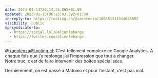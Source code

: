 ```yaml
---
date: 2023-01-13T20:14:25.865+01:00
updated: 2023-01-15T06:26:03.392+01:00
in-reply-to: https://tooting.ch/@xaentenza/109681311944688092
visibility: public
mp-syndicate-to:
  - https://social.lol/@alienlebarge
  - https://twitter.com/alienlebarge
---
```

@xaentenza@tooting.ch C’est tellement complexe ce Google Analytics. A chaque fois que j’y replonge j’ai l’impression que tout a changer.  
Notre truc, c’est de faire intervenir des boîtes spécialisées.

Dernièrement, on est passé à Matomo et pour l’instant, c’est pas mal.
